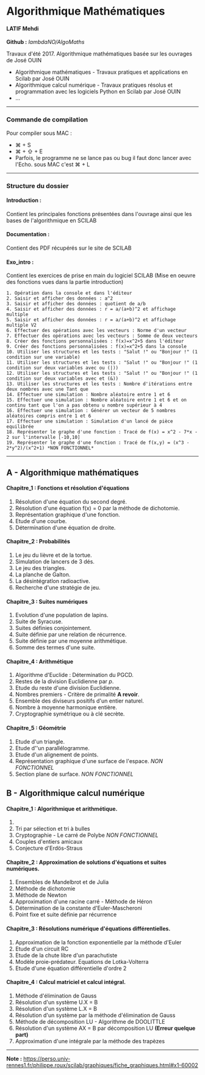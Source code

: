 
# Algorithmique Mathématiques
#### LATIF Mehdi
**Github :** *lambdaNO/AlgoMaths*

Travaux d'été 2017.
Algorithmique mathématiques basée sur les ouvrages de José OUIN

- Algorithmique mathématiques - Travaux pratiques et applications en Scilab par José OUIN
- Algorithmique calcul numérique - Travaux pratiques résolus et programmation avec les logiciels Python en Scilab par José OUIN
- ...

-----------------
### Commande de compilation
Pour compiler sous MAC :
- ⌘ + S
- ⌘ + ⇧ + E
- Parfois, le programme ne se lance pas ou bug il faut donc lancer avec l'Echo. sous MAC c'est ⌘ + L

-----------------
### Structure du dossier
#### Introduction :
Contient les principales fonctions présentées dans l'ouvrage ainsi que les bases de l'algorithmique en SCILAB
#### Documentation :
Contient des PDF récupérés sur le site de SCILAB
#### Exo_intro :
Contient les exercices de prise en main du logiciel SCILAB (Mise en oeuvre des fonctions vues dans la partie introduction)

    1. Opération dans la console et dans l'éditeur
    2. Saisir et afficher des données : a^2
    3. Saisir et afficher des données : quotient de a/b
    4. Saisir et afficher des données : r = a/(a+b)^2 et affichage multiple
    5. Saisir et afficher des données : r = a/(a+b)^2 et affichage multiple V2
    6. Effectuer des opérations avec les vecteurs : Norme d'un vecteur
    7. Effectuer des opérations avec les vecteurs : Somme de deux vecteurs
    8. Créer des fonctions personnalisées : f(x)=x^2+5 dans l'éditeur
    9. Créer des fonctions personnalisées : f(x)=x^2+5 dans la console
    10. Utiliser les structures et les tests : "Salut !" ou "Bonjour !" (1 condition sur une variable)
    11. Utiliser les structures et les tests : "Salut !" ou "Bonjour !" (1 condition sur deux variables avec ou (|))
    12. Utiliser les structures et les tests : "Salut !" ou "Bonjour !" (1 condition sur deux variables avec et (&))
    13. Utiliser les structures et les tests : Nombre d'itérations entre deux nombres avec une Tant que
    14. Effectuer une simulation : Nombre aléatoire entre 1 et 6
    15. Effectuer une simulation : Nombre aléatoire entre 1 et 6 et on continu tant que l'on a pas obtenu u nombre supérieur à 4
    16. Effectuer une simulation : Générer un vecteur de 5 nombres aléatoires compris entre 1 et 6
    17. Effectuer une simulation : Simulation d'un lancé de pièce equilibrée
    18. Représenter le graphe d'une fonction : Tracé de f(x) = x^2 - 7*x - 2 sur l'intervalle [-10,10]
    19. Représenter le graphe d'une fonction : Tracé de f(x,y) = (x^3 - 2*y^2)/(x^2+1) *NON FONCTIONNEL*
-----------------
## A - Algorithmique mathématiques
#### Chapitre_1 : Fonctions et résolution d'équations
1. Résolution d'une équation du second degré.
2. Résolution d'une équation f(x) = 0 par la méthode de dichotomie.
3. Représentation graphique d'une fonction.
4. Etude d'une courbe.
5. Détermination d'une équation de droite.
#### Chapitre_2  : Probabilités
1. Le jeu du lièvre et de la tortue.
2. Simulation de lancers de 3 dés.
3. Le jeu des triangles.
4. La planche de Galton.
5. La désintégratlon radioactive.
6. Recherche d'une stratégie de jeu.
#### Chapitre_3 : Suites numériques
1. Evolution d'une population de lapins.
2. Suite de Syracuse.
3. Suites définies conjointement.
4. Suite définie par une relation de récurrence.
5. Suite définie par une moyenne arithmétique.
6. Somme des termes d'une suite.
#### Chapitre_4  : Arithmétique
1. Algorithme d'Euclide : Détermination du PGCD.
2. Restes de la division Euclidienne par $p$.
3. Etude du reste d'une division Euclidienne.
4. Nombres premiers - Critère de primalité **A revoir**.
5. Ensemble des diviseurs positifs d'un entier naturel.
6. Nombre à moyenne harmonique entière.
7. Cryptographie symétrique ou à clé secrète.
#### Chapitre_5  : Géométrie
1. Etude d'un triangle.
2. Etude d''un parallélogramme.
3. Etude d'un alignement de points.
4. Représentation graphique d'une surface de l'espace. *NON FONCTIONNEL*
5. Section plane de surface. *NON FONCTIONNEL*


## B - Algorithmique calcul numérique
#### Chapitre_1 : Algorithmique et arithmétique.
1.  
2.  Tri par sélection et tri à bulles
3.  Cryptographie - Le carré de Polybe *NON FONCTIONNEL*
4.  Couples d'entiers amicaux
5.  Conjecture d'Erdös-Straus
#### Chapitre_2 : Approximation de solutions d'équations et suites numériques.
1.  Ensembles de Mandelbrot et de Julia
2.  Méthode de dichotomie
3.  Méthode de Newton
4.  Approximation d'une racine carré - Méthode de Héron
5.  Détermination de la constante d'Euler-Mascheroni
6.  Point fixe et suite définie par récurrence
#### Chapitre_3 : Résolutions numérique d'équations différentielles.
1.  Approximation de la fonction exponentielle par la méthode d'Euler
2.  Etude d'un circuit RC
3.  Etude de la chute libre d'un parachutiste
4.  Modèle proie-prédateur. Equations de Lotka-Volterra
5.  Etude d'une équation différentielle d'ordre 2
#### Chapitre_4 : Calcul matriciel et calcul intégral.
1. Méthode d'élimination de Gauss
2. Résolution d'un système U.X = B
3. Résolution d'un système L.X = B
4. Résolution d'un système par la méthode d'élimination de Gauss
5. Méthode de décomposition LU - Algorithme de DOOLITTLE
6.  Résolution d'un système AX = B par décomposition LU **(Erreur quelque part)**
7. Approximation d'une intégrale par la méthode des trapèzes




-----------------

**Note :** https://perso.univ-rennes1.fr/philippe.roux/scilab/graphiques/fiche_graphiques.html#x1-60002
